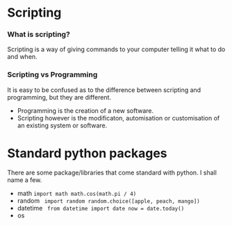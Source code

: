 # Scripting

### What is scripting?

Scripting is a way of giving commands to your computer telling it what to do and when.

### Scripting vs Programming

It is easy to be confused as to the difference between scripting and programming, but they are different.

* Programming is the creation of a new software. 
* Scripting however is the modificaton, automisation or customisation 
of an existing system or software.

# Standard python packages

There are some package/libraries that come standard with python. I shall name a few.
* math 
```` import math math.cos(math.pi / 4) ```` 
* random
```` import random random.choice([apple, peach, mango])````
* datetime 
```` from datetime import date now = date.today()````
* os 
```` import os

